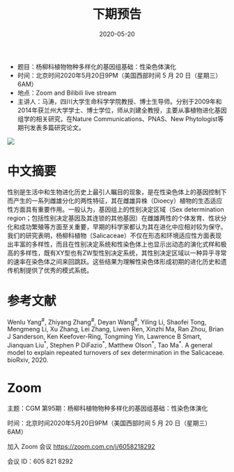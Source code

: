 ﻿---
title: "下期预告"
date: "2020-05-20"
menu: [top]
weight: 2
---

- 题目：杨柳科植物物种多样化的基因组基础：性染色体演化
- 时间：北京时间2020年5月20日9PM（美国西部时间 5 月 20 日（星期三）6AM）
- 地点：Zoom and Bilibili live stream
- 主讲人：马涛，四川大学生命科学学院教授、博士生导师。分别于2009年和2014年获兰州大学学士、博士学位，师从刘建全教授，主要从事植物进化基因组学的相关研究，在Nature Communications、PNAS、New Phytologist等期刊发表多篇研究论文。

![](https://i.loli.net/2020/05/17/G2yTavJnLx17sXV.jpg)

# 中文摘要

性别是生活中和生物进化历史上最引人瞩目的现象，是在性染色体上的基因控制下而产生的一系列雌雄分化的两性特征，其在雌雄异株（Dioecy）植物的生态适应性方面具有重要作用。一般认为，基因组上的性别决定区域（Sex determination region；包括性别决定基因及其连锁的其他基因）在雌雄两性的个体发育、性状分化和成功繁殖等方面至关重要，早期的科学家都认为其在进化中应相对较为保守。<br>
我们的研究表明，杨柳科植物（Salicaceae）不仅在形态和环境适应性方面表现出丰富的多样性，而且在性别决定系统和性染色体上也显示出动态的演化式样和极高的多样性，既有XY型也有ZW型性别决定系统，其性别决定区域以一种异乎寻常的速率在染色体之间来回跳跃。这些结果为理解性染色体形成初期的进化历史和遗传机制提供了优秀的模式系统。

# 参考文献

Wenlu Yang<sup>\#</sup>, Zhiyang Zhang<sup>\#</sup>, Deyan Wang<sup>\#</sup>, Yiling Li, Shaofei Tong, Mengmeng Li, Xu Zhang, Lei Zhang, Liwen Ren, Xinzhi Ma, Ran Zhou, Brian J Sanderson, Ken Keefover-Ring, Tongming Yin, Lawrence B Smart, Jianquan Liu<sup>\*</sup>, Stephen P DiFazio<sup>\*</sup>, Matthew Olson<sup>\*</sup>, Tao Ma<sup>\*</sup>. A general model to explain repeated turnovers of sex determination in the Salicaceae. bioRxiv, 2020.


# Zoom

主题：CGM 第95期：杨柳科植物物种多样化的基因组基础：性染色体演化

时间：北京时间2020年5月20日9PM（美国西部时间 5 月 20 日（星期三）6AM）

加入 Zoom 会议
https://zoom.com.cn/j/6058218292

会议 ID：605 821 8292  

